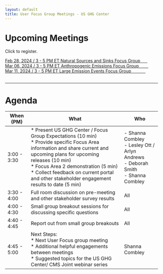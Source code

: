```yaml
---
layout: default
title: User Focus Group Meetings - US GHG Center
---
```


# Upcoming Meetings
Click to register.
<div>
    <div class="event">
        <a href="https://docs.google.com/forms/d/e/1FAIpQLScwcmxUwIfzsXmUr-P_5H0oYnJGDBkhdI1z7zYFGnXhgCXq7g/viewform?usp=sf_link" target="_blank">
        <span class="date"> Feb 28, 2024 / 3 - 5 PM ET </span>
        <span class="title">
         Natural Sources and Sinks Focus Group &nbsp; &nbsp; &nbsp;
        </span>
        </a>
    </div>
    <div class="event">
        <a href="https://docs.google.com/forms/d/e/1FAIpQLSe8H0qRhu8JinYMPXLoYkatoTr06ivjQThdkb3SNzdxF11cAg/viewform?usp=sf_link" target="_blank">
        <span class="date"> Mar 06, 2024 / 3 - 5 PM ET </span>
        <span class="title">
         Anthropogenic Emissions Focus Group &nbsp; &nbsp; &nbsp; &nbsp;
        </span>
        </a>
    </div>
    <div class="event">
        <a href="https://docs.google.com/forms/d/e/1FAIpQLSdTvLKkenQkxdFT7DFqKmR83L4E_cMIPplY4KytQugSV_ImWA/viewform?usp=sf_link" target="_blank">
        <span class="date"> Mar 11, 2024 / 3 - 5 PM ET </span>
        <span class="title">
         Large Emission Events Focus Group &nbsp; &nbsp; &nbsp; &nbsp; &nbsp; &nbsp;
        </span>
        </a>
    </div>
</div>

<br>
<hr>

# Agenda

| When (PM) | What | Who |
| ---- | ---- |---- |
| 3:00 - 3:30 &nbsp; &nbsp; | * Present US GHG Center / Focus Group Expectations (10 min) <br> * Provide specific Focus Area information and share current and upcoming plans for upcoming releases (10 min) <br> * Focus Area 2 demonstration (5 min) <br> * Collect feedback on current portal and other stakeholder engagement results to date (5 min) | - Shanna Combley <br> - Lesley Ott / Arlyn Andrews <br> - Deborah Smith <br> - Shanna Combley |
| 3:30 - 4:00 &nbsp; &nbsp; | Full room discussion on pre-meeting and other stakeholder survey results | All|
| 4:00 - 4:30 &nbsp; &nbsp; | Small group breakout sessions for discussing specific questions| All|
| 4:40 - 4:45 &nbsp; &nbsp; | Report out from small group breakouts|All|
| 4:45 - 5:00 &nbsp; &nbsp; | Next Steps: <br> * Next User Focus group meeting <br>  * Additional helpful engagements between meetings <br>  * Suggested topics for the US GHG Center/ CMS Joint webinar series <br>| Shanna Combley|
